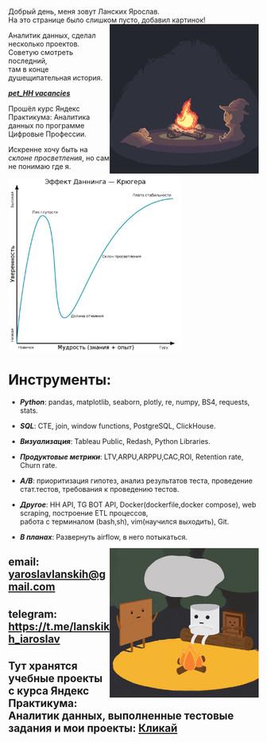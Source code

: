 
Добрый день, меня зовут Ланских Ярослав. <br>
На это странице было слишком пусто, добавил картинок!
<img align="right" alt="Nice picture of campfire" width="300" src="images/campfire.gif" />

Аналитик данных, сделал несколько проектов. Советую смотреть последний, <br>
там в конце душещипательная история.

***[pet_HH vacancies](https://github.com/IaroslavLanskikh/Projects/tree/main/pet_hh)***

Прошёл курс Яндекс Практикума: Аналитика данных по программе Цифровые Профессии.

Искренне хочу быть на *склоне просветления*, но сам не понимаю где я. 

<img align="center" alt="Nice picture of campfire" width="350" src="images/Dunning.png" />
 
# Инструменты:
 - ***Python***: pandas, matplotlib, seaborn, plotly, re, numpy, BS4, requests, stats.
   
 - ***SQL***: CTE, join, window functions, PostgreSQL, ClickHouse.
   
 - ***Визуализация***: Tableau Public, Redash, Python Libraries.
   
 - ***Продуктовые метрики***: LTV,ARPU,ARPPU,CAC,ROI, Retention rate, Churn rate.
   
 - ***A/B***: приоритизация гипотез, анализ результатов теста, проведение стат.тестов, требования к проведению тестов.
   
 - ***Другое***: HH API, TG BOT API, Docker(dockerfile,docker compose), web scraping, построение ETL процессов, <br>
работа с терминалом (bash,sh), vim(научился выходить), Git.

 - ***В планах***: Развернуть airflow, в него потыкаться.

<img align="right" alt="Nice picture of campfire" width="300" src="images/campfire2.gif" />

## email: yaroslavlanskih@gmail.com
## telegram: https://t.me/lanskikh_iaroslav


## Тут хранятся учебные проекты с курса Яндекс Практикума: Аналитик данных, выполненные тестовые задания и мои проекты: [Кликай](https://github.com/IaroslavLanskikh/Projects)
